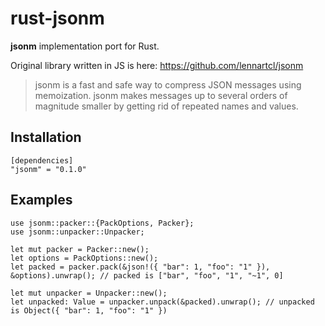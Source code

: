 # rust-jsonm

**jsonm** implementation port for Rust.

Original library written in JS is here: https://github.com/lennartcl/jsonm

> jsonm is a fast and safe way to compress JSON messages using memoization. jsonm makes messages up to several orders of magnitude smaller by getting rid of repeated names and values.

## Installation

    [dependencies]
    "jsonm" = "0.1.0"

## Examples
    
    use jsonm::packer::{PackOptions, Packer};
    use jsonm::unpacker::Unpacker;
    
    let mut packer = Packer::new();
    let options = PackOptions::new();
    let packed = packer.pack(&json!({ "bar": 1, "foo": "1" }), &options).unwrap(); // packed is ["bar", "foo", "1", "~1", 0]
    
    let mut unpacker = Unpacker::new();
    let unpacked: Value = unpacker.unpack(&packed).unwrap(); // unpacked is Object({ "bar": 1, "foo": "1" })
    
